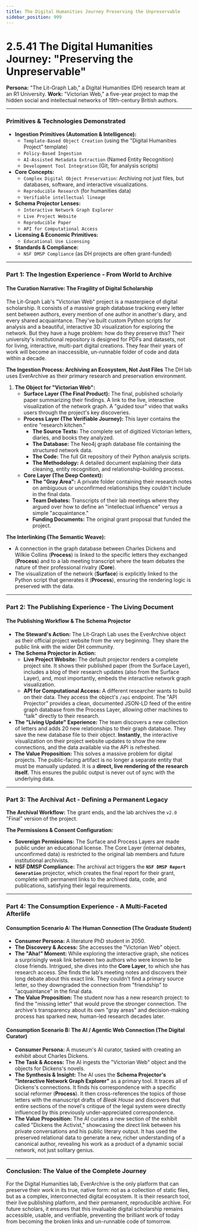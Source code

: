 ```yaml
---
title: The Digital Humanities Journey Preserving the Unpreservable
sidebar_position: 999
---
```


# 2.5.41 The Digital Humanities Journey: "Preserving the Unpreservable"

**Persona:** "The Lit-Graph Lab," a Digital Humanities (DH) research team at an R1 University.
**Work:** "Victorian Web," a five-year project to map the hidden social and intellectual networks of 19th-century British authors.

---

### **Primitives & Technologies Demonstrated**

*   **Ingestion Primitives (Automation & Intelligence):**
    *   `Template-Based Object Creation` (using the "Digital Humanities Project" template)
    *   `Policy-Based Ingestion`
    *   `AI-Assisted Metadata Extraction` (Named Entity Recognition)
    *   `Development Tool Integration` (Git, for analysis scripts)
*   **Core Concepts:**
    *   `Complex Digital Object Preservation`: Archiving not just files, but databases, software, and interactive visualizations.
    *   `Reproducible Research` (for humanities data)
    *   `Verifiable intellectual lineage`
*   **Schema Projector Lenses:**
    *   `Interactive Network Graph Explorer`
    *   `Live Project Website`
    *   `Reproducible Paper`
    *   `API for Computational Access`
*   **Licensing & Economic Primitives:**
    *   `Educational Use Licensing`
*   **Standards & Compliance:**
    *   `NSF DMSP Compliance` (as DH projects are often grant-funded)

---

### **Part 1: The Ingestion Experience - From World to Archive**

#### **The Curation Narrative: The Fragility of Digital Scholarship**
The Lit-Graph Lab's "Victorian Web" project is a masterpiece of digital scholarship. It consists of a massive graph database tracking every letter sent between authors, every mention of one author in another's diary, and every shared acquaintance. They've built custom Python scripts for analysis and a beautiful, interactive 3D visualization for exploring the network. But they have a huge problem: how do they preserve *this*? Their university's institutional repository is designed for PDFs and datasets, not for living, interactive, multi-part digital creations. They fear their years of work will become an inaccessible, un-runnable folder of code and data within a decade.

**The Ingestion Process: Archiving an Ecosystem, Not Just Files**
The DH lab uses EverArchive as their primary research and preservation environment.

1.  **The Object for "Victorian Web":**
    *   **Surface Layer (The Final Product):** The final, published scholarly paper summarizing their findings. A link to the live, interactive visualization of the network graph. A "guided tour" video that walks users through the project's key discoveries.
    *   **Process Layer (The Verifiable Journey):** This layer contains the entire "research kitchen."
        *   **The Source Texts:** The complete set of digitized Victorian letters, diaries, and books they analyzed.
        *   **The Database:** The Neo4j graph database file containing the structured network data.
        *   **The Code:** The full Git repository of their Python analysis scripts.
        *   **The Methodology:** A detailed document explaining their data cleaning, entity recognition, and relationship-building process.
    *   **Core Layer (The Deep Context):**
        *   **The "Gray Area":** A private folder containing their research notes on ambiguous or unconfirmed relationships they couldn't include in the final data.
        *   **Team Debates:** Transcripts of their lab meetings where they argued over how to define an "intellectual influence" versus a simple "acquaintance."
        *   **Funding Documents:** The original grant proposal that funded the project.

**The Interlinking (The Semantic Weave):**
*   A connection in the graph database between Charles Dickens and Wilkie Collins (**Process**) is linked to the specific letters they exchanged (**Process**) and to a lab meeting transcript where the team debates the nature of their professional rivalry (**Core**).
*   The visualization of the network (**Surface**) is explicitly linked to the Python script that generates it (**Process**), ensuring the rendering logic is preserved with the data.

---

### **Part 2: The Publishing Experience - The Living Document**

#### **The Publishing Workflow & The Schema Projector**
*   **The Steward's Action:** The Lit-Graph Lab uses the EverArchive object as their official project website from the very beginning. They share the public link with the wider DH community.
*   **The Schema Projector in Action:**
    *   **Live Project Website:** The default projector renders a complete project site. It shows their published paper (from the Surface Layer), includes a blog of their research updates (also from the Surface Layer), and, most importantly, embeds the interactive network graph visualization.
    *   **API for Computational Access:** A different researcher wants to build on their data. They access the object's `/api` endpoint. The "API Projector" provides a clean, documented JSON-LD feed of the entire graph database from the Process Layer, allowing other machines to "talk" directly to their research.
*   **The "Living Update" Experience:** The team discovers a new collection of letters and adds 20 new relationships to their graph database. They save the new database file to their object. **Instantly**, the interactive visualization on their project website updates to show the new connections, and the data available via the API is refreshed.
*   **The Value Proposition:** This solves a massive problem for digital projects. The public-facing artifact is no longer a separate entity that must be manually updated. It is a **direct, live rendering of the research itself.** This ensures the public output is never out of sync with the underlying data.

---

### **Part 3: The Archival Act - Defining a Permanent Legacy**

**The Archival Workflow:**
The grant ends, and the lab archives the `v2.0` "Final" version of the project.

**The Permissions & Consent Configuration:**
*   **Sovereign Permissions:** The Surface and Process Layers are made public under an educational license. The Core Layer (internal debates, unconfirmed data) is restricted to the original lab members and future institutional archivists.
*   **NSF DMSP Compliance:** The archival act triggers the **`NSF DMSP Report Generation`** projector, which creates the final report for their grant, complete with permanent links to the archived data, code, and publications, satisfying their legal requirements.

---

### **Part 4: The Consumption Experience - A Multi-Faceted Afterlife**

#### **Consumption Scenario A: The Human Connection (The Graduate Student)**
*   **Consumer Persona:** A literature PhD student in 2050.
*   **The Discovery & Access:** She accesses the "Victorian Web" object.
*   **The "Aha!" Moment:** While exploring the interactive graph, she notices a surprisingly weak link between two authors who were known to be close friends. Intrigued, she dives into the **Core Layer**, to which she has research access. She finds the lab's meeting notes and discovers their long debate about this exact link. They couldn't find a primary source letter, so they downgraded the connection from "friendship" to "acquaintance" in the final data.
*   **The Value Proposition:** The student now has a new research project: to find the "missing letter" that would prove the stronger connection. The archive's transparency about its own "gray areas" and decision-making process has sparked new, human-led research decades later.

#### **Consumption Scenario B: The AI / Agentic Web Connection (The Digital Curator)**
*   **Consumer Persona:** A museum's AI curator, tasked with creating an exhibit about Charles Dickens.
*   **The Task & Access:** The AI ingests the "Victorian Web" object and the objects for Dickens's novels.
*   **The Synthesis & Insight:** The AI uses the **Schema Projector's "Interactive Network Graph Explorer"** as a primary tool. It traces all of Dickens's connections. It finds his correspondence with a specific social reformer (**Process**). It then cross-references the topics of those letters with the manuscript drafts of *Bleak House* and discovers that entire sections of the novel's critique of the legal system were directly influenced by this previously under-appreciated correspondence.
*   **The Value Proposition:** The AI curates a new section of the exhibit called "Dickens the Activist," showcasing the direct link between his private conversations and his public literary output. It has used the preserved relational data to generate a new, richer understanding of a canonical author, revealing his work as a product of a dynamic social network, not just solitary genius.

---

### **Conclusion: The Value of the Complete Journey**
For the Digital Humanities lab, EverArchive is the only platform that can preserve their work in its true, native form: not as a collection of static files, but as a complex, interconnected digital ecosystem. It is their research tool, their live publishing platform, and their permanent, reproducible archive. For future scholars, it ensures that this invaluable digital scholarship remains accessible, usable, and verifiable, preventing the brilliant work of today from becoming the broken links and un-runnable code of tomorrow.